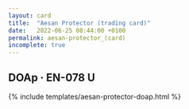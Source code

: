 ```yaml
---
layout: card
title:  "Aesan Protector (trading card)"
date:   2022-06-25 08:44:00 +0100
permalink: aesan-protector_(card)
incomplete: true
---
```


## DOAp &middot; EN-078 U

{% include templates/aesan-protector-doap.html %}